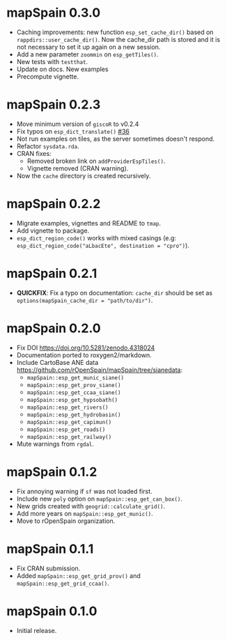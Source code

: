 # mapSpain 0.3.0

-   Caching improvements: new function `esp_set_cache_dir()` based on 
    `rappdirs::user_cache_dir()`. Now the cache_dir path is stored and it is 
    not necessary to set it up again on a new session.
-   Add a new parameter `zoommin` on `esp_getTiles()`.
-   New tests with `testthat`.
-   Update on docs. New examples
-   Precompute vignette.



# mapSpain 0.2.3

-   Move minimum version of `giscoR` to v0.2.4
-   Fix typos on `esp_dict_translate()` 
    [#36](https://github.com/rOpenSpain/mapSpain/issues/36)
-   Not run examples on tiles, as the server sometimes doesn't respond.
-   Refactor `sysdata.rda`.
-   CRAN fixes:
    -   Removed broken link on `addProviderEspTiles()`.
    -   Vignette removed (CRAN warning).
-   Now the `cache` directory is created recursively.

# mapSpain 0.2.2

-   Migrate examples, vignettes and README to `tmap`.
-   Add vignette to package.
-   `esp_dict_region_code()` works with mixed casings (e.g: `esp_dict_region_code("aLbacEte", destination = "cpro")`).

# mapSpain 0.2.1

-   **QUICKFIX**: Fix a typo on documentation: `cache_dir` should be set as `options(mapSpain_cache_dir = "path/to/dir")`.

# mapSpain 0.2.0

-   Fix DOI <https://doi.org/10.5281/zenodo.4318024>
-   Documentation ported to roxygen2/markdown.
-   Include CartoBase ANE data <https://github.com/rOpenSpain/mapSpain/tree/sianedata>:
    -   `mapSpain::esp_get_munic_siane()`
    -   `mapSpain::esp_get_prov_siane()`
    -   `mapSpain::esp_get_ccaa_siane()`
    -   `mapSpain::esp_get_hypsobath()`
    -   `mapSpain::esp_get_rivers()`
    -   `mapSpain::esp_get_hydrobasin()`
    -   `mapSpain::esp_get_capimun()`
    -   `mapSpain::esp_get_roads()`
    -   `mapSpain::esp_get_railway()`
-   Mute warnings from `rgdal`.

# mapSpain 0.1.2

-   Fix annoying warning if `sf` was not loaded first.
-   Include new `poly` option on `mapSpain::esp_get_can_box()`.
-   New grids created with `geogrid::calculate_grid()`.
-   Add more years on `mapSpain::esp_get_munic()`.
-   Move to rOpenSpain organization.

# mapSpain 0.1.1

-   Fix CRAN submission.
-   Added `mapSpain::esp_get_grid_prov()` and `mapSpain::esp_get_grid_ccaa()`.

# mapSpain 0.1.0

-   Initial release.
